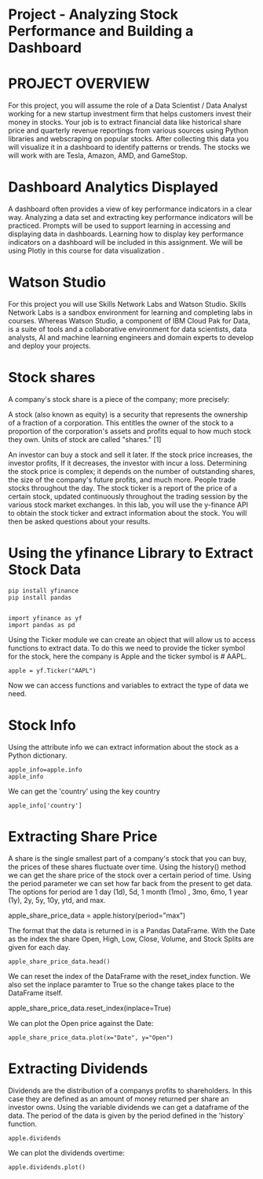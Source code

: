# Project - Analyzing Stock Performance and Building a Dashboard


# PROJECT OVERVIEW

For this project, you will assume the role of a Data Scientist / Data Analyst working for a new startup investment firm that helps customers invest their money in stocks. Your job is to extract financial data like historical share price and quarterly revenue reportings from various sources using Python libraries and webscraping on popular stocks. After collecting this data you will visualize it in a dashboard to identify patterns or trends. The stocks we will work with are Tesla, Amazon, AMD, and GameStop.

# Dashboard Analytics Displayed

A dashboard often provides a view of key performance indicators in a clear way. Analyzing a data set and extracting key performance indicators will be practiced. Prompts will be used to support learning in accessing and displaying data in dashboards. Learning how to display key performance indicators on a dashboard will be included in this assignment. We will be using Plotly in this course for data visualization .

# Watson Studio


For this project you will use Skills Network Labs and Watson Studio. Skills Network Labs is a sandbox environment for learning and completing labs in courses. Whereas Watson Studio, a component of IBM Cloud Pak for Data, is a suite of tools and a collaborative environment for data scientists, data analysts, AI and machine learning engineers and domain experts to develop and deploy your projects.

# Stock shares

A company's stock share is a piece of the company; more precisely:

A stock (also known as equity) is a security that represents the ownership of a fraction of a corporation. This
entitles the owner of the stock to a proportion of the corporation's assets and profits equal to how much stock they own. Units of stock are called "shares." [1]

An investor can buy a stock and sell it later. If the stock price increases, the investor profits, If it decreases,
the investor with incur a loss.  Determining the stock price is complex; it depends on the number of outstanding shares, the size of the company's future profits, and much more. People trade stocks throughout the day. The stock ticker is a report of the price of a certain stock, updated continuously throughout the trading session by the various stock market exchanges. In this lab, you will use the  y-finance API to obtain the stock ticker and extract information about the stock. You will then be asked questions about your results.  



  # Using the yfinance Library to Extract Stock Data
  
    pip install yfinance 
    pip install pandas


    import yfinance as yf
    import pandas as pd
    
    
Using the Ticker module we can create an object that will allow us to access functions to extract data. To do this we need to provide the ticker symbol for the stock, here the company is Apple and the ticker symbol is # AAPL.

    apple = yf.Ticker("AAPL")
    
 Now we can access functions and variables to extract the type of data we need.
 
# Stock Info

Using the attribute info we can extract information about the stock as a Python dictionary.

    apple_info=apple.info
    apple_info 


We can get the 'country' using the key country

    apple_info['country']
    
# Extracting Share Price

A share is the single smallest part of a company's stock that you can buy, the prices of these shares fluctuate over time. Using the history() method we can get the share price of the stock over a certain period of time. Using the period parameter we can set how far back from the present to get data. The options for period are 1 day (1d), 5d, 1 month (1mo) , 3mo, 6mo, 1 year (1y), 2y, 5y, 10y, ytd, and max.

   apple_share_price_data = apple.history(period="max")

The format that the data is returned in is a Pandas DataFrame. With the Date as the index the share Open, High, Low, Close, Volume, and Stock Splits are given for each day.

    apple_share_price_data.head()


We can reset the index of the DataFrame with the reset_index function. We also set the inplace paramter to True so the change takes place to the DataFrame itself.

   apple_share_price_data.reset_index(inplace=True)
   
   We can plot the Open price against the Date:

    apple_share_price_data.plot(x="Date", y="Open")


# Extracting Dividends

Dividends are the distribution of a companys profits to shareholders. In this case they are defined as an amount of money returned per share an investor owns. Using the variable dividends we can get a dataframe of the data. The period of the data is given by the period defined in the 'history` function.

    apple.dividends
   
   
We can plot the dividends overtime:


    apple.dividends.plot()










